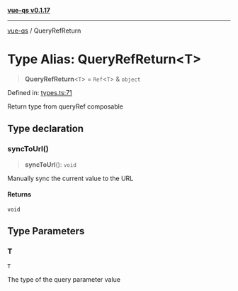 [**vue-qs v0.1.17**](../README.md)

***

[vue-qs](../README.md) / QueryRefReturn

# Type Alias: QueryRefReturn\<T\>

> **QueryRefReturn**\<`T`\> = `Ref`\<`T`\> & `object`

Defined in: [types.ts:71](https://github.com/iamsomraj/vue-qs/blob/b89690c4cfcb78328e659968e3c7235730988be4/src/types.ts#L71)

Return type from queryRef composable

## Type declaration

### syncToUrl()

> **syncToUrl**(): `void`

Manually sync the current value to the URL

#### Returns

`void`

## Type Parameters

### T

`T`

The type of the query parameter value
